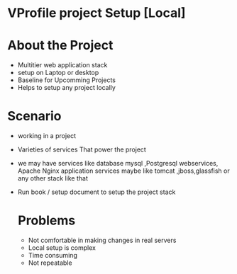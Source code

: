 # VProfile project Setup [Local]

 # About the Project 

* Multitier web application stack
* setup on Laptop or desktop
* Baseline for Upcomming Projects
* Helps to setup any project locally

# Scenario

* working in a project
* Varieties of services That power the  project
* we may have services like database mysql ,Postgresql webservices, Apache Nginx application services maybe like tomcat ,jboss,glassfish  or any other stack like that 
* Run book / setup document to setup the project stack

  # Problems

  * Not comfortable in making changes in real servers
  * Local setup is complex
  * Time consuming
  * Not repeatable 
  
